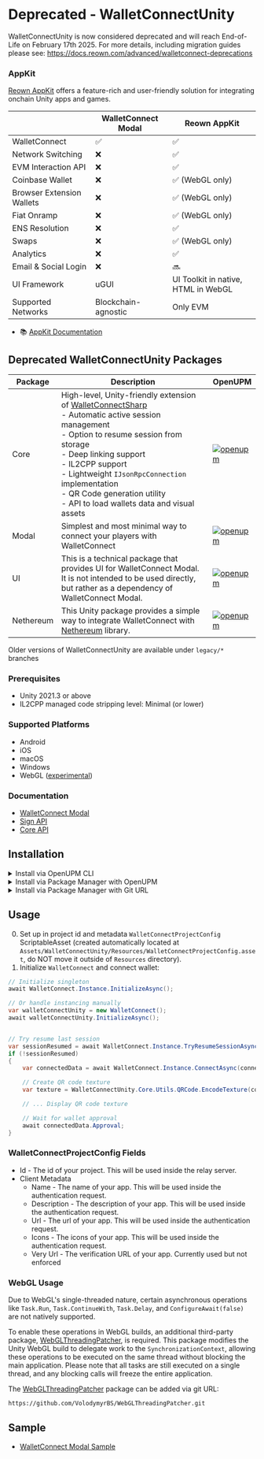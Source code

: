 # Deprecated - WalletConnectUnity

WalletConnectUnity is now considered deprecated and will reach End-of-Life on February 17th 2025. For more details, including migration guides please see: https://docs.reown.com/advanced/walletconnect-deprecations

### AppKit

[Reown AppKit](https://reown.com/appkit) offers a feature-rich and user-friendly solution for integrating onchain Unity apps and games.

|                           | WalletConnect Modal | Reown AppKit                        |
| ------------------------- | ------------------- | ----------------------------------- |
| WalletConnect             | ✅                  | ✅                                  |
| Network Switching         | ❌                  | ✅                                  |
| EVM Interaction API       | ❌                  | ✅                                  |
| Coinbase Wallet           | ❌                  | ✅ (WebGL only)                     |
| Browser Extension Wallets | ❌                  | ✅ (WebGL only)                     |
| Fiat Onramp               | ❌                  | ✅ (WebGL only)                     |
| ENS Resolution            | ❌                  | ✅                                  |
| Swaps                     | ❌                  | ✅ (WebGL only)                     |
| Analytics                 | ❌                  | ✅                                  |
| Email & Social Login      | ❌                  | 🔜                                  |
| UI Framework              | uGUI                | UI Toolkit in native, HTML in WebGL |
| Supported Networks        | Blockchain-agnostic | Only EVM                            |

- 📚 [AppKit Documentation](https://docs.reown.com/appkit/unity/core/installation)

## Deprecated WalletConnectUnity Packages

| Package   | Description                                                                                                                                                                                                                                                                                                                                                                              | OpenUPM                                                                                                                                                                                  |
| --------- | ---------------------------------------------------------------------------------------------------------------------------------------------------------------------------------------------------------------------------------------------------------------------------------------------------------------------------------------------------------------------------------------- | ---------------------------------------------------------------------------------------------------------------------------------------------------------------------------------------- |
| Core      | High-level, Unity-friendly extension of [WalletConnectSharp](https://github.com/WalletConnect/WalletConnectSharp)<br>- Automatic active session management<br>- Option to resume session from storage<br>- Deep linking support<br>- IL2CPP support<br>- Lightweight `IJsonRpcConnection` implementation<br>- QR Code generation utility<br>- API to load wallets data and visual assets | [![openupm](https://img.shields.io/npm/v/com.walletconnect.core?label=openupm&registry_uri=https://package.openupm.com)](https://openupm.com/packages/com.walletconnect.core/)           |
| Modal     | Simplest and most minimal way to connect your players with WalletConnect                                                                                                                                                                                                                                                                                                                 | [![openupm](https://img.shields.io/npm/v/com.walletconnect.modal?label=openupm&registry_uri=https://package.openupm.com)](https://openupm.com/packages/com.walletconnect.modal/)         |
| UI        | This is a technical package that provides UI for WalletConnect Modal. It is not intended to be used directly, but rather as a dependency of WalletConnect Modal.                                                                                                                                                                                                                         | [![openupm](https://img.shields.io/npm/v/com.walletconnect.ui?label=openupm&registry_uri=https://package.openupm.com)](https://openupm.com/packages/com.walletconnect.ui/)               |
| Nethereum | This Unity package provides a simple way to integrate WalletConnect with [Nethereum](https://nethereum.com) library.                                                                                                                                                                                                                                                                     | [![openupm](https://img.shields.io/npm/v/com.walletconnect.nethereum?label=openupm&registry_uri=https://package.openupm.com)](https://openupm.com/packages/com.walletconnect.nethereum/) |

Older versions of WalletConnectUnity are available under `legacy/*` branches

### Prerequisites

- Unity 2021.3 or above
- IL2CPP managed code stripping level: Minimal (or lower)

### Supported Platforms

- Android
- iOS
- macOS
- Windows
- WebGL ([experimental](#webgl-usage))

### Documentation

- [WalletConnect Modal](https://docs.walletconnect.com/advanced/walletconnectmodal/about?platform=unity)
- [Sign API](https://docs.walletconnect.com/api/sign/overview?platform=unity)
- [Core API](https://docs.walletconnect.com/api/core/pairing?platform=unity)

## Installation

<details>
  <summary>Install via OpenUPM CLI</summary>

To install packages via OpenUPM, you need to have [Node.js](https://nodejs.org/en/) and [openupm-cli](https://openupm.com/docs/getting-started.html#installing-openupm-cli) installed. Once you have them installed, you can run the following commands:

- **WalletConnect Modal**:
  ```bash
  openupm add com.walletconnect.modal
  ```
- **WalletConnectUnity Core**:
  ```bash
  openupm add com.walletconnect.core
  ```
  </details>

<details>
  <summary>Install via Package Manager with OpenUPM</summary>

0. Open `Advanced Project Settings` from the gear ⚙ menu located at the top right of the Package Manager’s toolbar
1. Add a new scoped registry with the following details:
   - Name: `OpenUPM`
   - URL: `https://package.openupm.com`
   - Scope(s): `com.walletconnect`
2. Press plus ➕ and then `Save` buttons
3. In the Package Manager windows open the add ➕ menu from the toolbar
4. Select `Add package by name...`
5. Enter the name of the package you want to install:
   - **WalletConnectUnity Modal**: `com.walletconnect.modal`
   - **WalletConnectUnity Core**: `com.walletconnect.core`
6. Press `Add` button

</details>

<details>
  <summary>Install via Package Manager with Git URL</summary>
 
  0. Open the add ➕  menu in the Package Manager’s toolbar
  1. Select `Add package from git URL...`
  2. Enter the package URL. Note that when installing via a git URL, the package manager won't install git dependencies automatically. It's important to install the packages in the order they are listed below. Otherwise, the installation may fail.
     - **WalletConnectUnity Core**: `https://github.com/WalletConnect/WalletConnectUnity.git?path=Packages/com.walletconnect.core`
     - **WalletConnectUnity UI**: `https://github.com/WalletConnect/WalletConnectUnity.git?path=Packages/com.walletconnect.ui`
     - **WalletConnectUnity Modal**: `https://github.com/WalletConnect/WalletConnectUnity.git?path=Packages/com.walletconnect.modal`   
  4. Press `Add` button

It's possible to lock the version of the package by adding `#{version}` at the end of the git URL, where `#{version}` is the git tag of the version you want to use.
For example, to install version `1.0.0` of WalletConnectUnity Modal, use the following URL:

```
https://github.com/WalletConnect/WalletConnectUnity.git?path=Packages/com.walletconnect.modal#modal/1.0.0
```

</details>

## Usage

0. Set up in project id and metadata `WalletConnectProjectConfig` ScriptableAsset (created automatically located at `Assets/WalletConnectUnity/Resources/WalletConnectProjectConfig.asset`, do NOT move it outside of `Resources` directory).
1. Initialize `WalletConnect` and connect wallet:

```csharp
// Initialize singleton
await WalletConnect.Instance.InitializeAsync();

// Or handle instancing manually
var walletConnectUnity = new WalletConnect();
await walletConnectUnity.InitializeAsync();


// Try resume last session
var sessionResumed = await WalletConnect.Instance.TryResumeSessionAsync();
if (!sessionResumed)
{
    var connectedData = await WalletConnect.Instance.ConnectAsync(connectOptions);

    // Create QR code texture
    var texture = WalletConnectUnity.Core.Utils.QRCode.EncodeTexture(connectedData.Uri);

    // ... Display QR code texture

    // Wait for wallet approval
    await connectedData.Approval;
}
```

### WalletConnectProjectConfig Fields

- Id - The id of your project. This will be used inside the relay server.
- Client Metadata
  - Name - The name of your app. This will be used inside the authentication request.
  - Description - The description of your app. This will be used inside the authentication request.
  - Url - The url of your app. This will be used inside the authentication request.
  - Icons - The icons of your app. This will be used inside the authentication request.
  - Very Url - The verification URL of your app. Currently used but not enforced

### WebGL Usage

Due to WebGL's single-threaded nature, certain asynchronous operations like `Task.Run`, `Task.ContinueWith`, `Task.Delay`, and `ConfigureAwait(false)` are not natively supported.

To enable these operations in WebGL builds, an additional third-party package, [WebGLThreadingPatcher](https://github.com/VolodymyrBS/WebGLThreadingPatcher), is required. This package modifies the Unity WebGL build to delegate work to the `SynchronizationContext`, allowing these operations to be executed on the same thread without blocking the main application. Please note that all tasks are still executed on a single thread, and any blocking calls will freeze the entire application.

The [WebGLThreadingPatcher](https://github.com/VolodymyrBS/WebGLThreadingPatcher) package can be added via git URL:

```
https://github.com/VolodymyrBS/WebGLThreadingPatcher.git
```

## Sample

- [WalletConnect Modal Sample](https://github.com/WalletConnect/WalletConnectUnity/tree/main/Packages/com.walletconnect.modal/Samples~/Modal%20Sample#readme)
